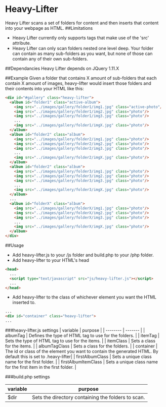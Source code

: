 # Heavy-Lifter
Heavy Lifter scans a set of folders for content and then inserts that content into your webpage as HTML.
##Limitations
- Heavy Lifter currently only supports tags that make use of the 'src' attribute.
- Heavy Lifter can only scan folders nested one level deep. Your folder can contain as many sub-folders as you want, but none of those can contain any of their own sub-folders.

##Dependancies
Heavy Lifter depends on JQuery 1.11.X

##Example
Given a folder that contains X amount of sub-folders that each contain X amount of images, heavy-lifter would insert those folders and their contents into your HTML like this:
```HTML
<div id="#gallery" class="heavy-lifter">
  <album id="folder1" class="active-album">
    <img src="../images/gallery/folder1/img1.jpg" class="active-photo"/>
    <img src="../images/gallery/folder1/img2.jpg" class="photo"/>
    <img src="../images/gallery/folder1/img3.jpg" class="photo"/>
    ...
    <img src="../images/gallery/folder1/imgX.jpg" class="photo"/>
  </album>
  <album id="folder2" class="album">
    <img src="../images/gallery/folder2/img1.jpg" class="photo"/>
    <img src="../images/gallery/folder2/img2.jpg" class="photo"/>
    <img src="../images/gallery/folder2/img3.jpg" class="photo"/>
    ...
    <img src="../images/gallery/folder2/imgX.jpg" class="photo"/>
  </album>
  <album id="folder2" class="album">
    <img src="../images/gallery/folder3/img1.jpg" class="photo"/>
    <img src="../images/gallery/folder3/img2.jpg" class="photo"/>
    <img src="../images/gallery/folder3/img3.jpg" class="photo"/>
    ...
    <img src="../images/gallery/folder3/imgX.jpg" class="photo"/>
  </album>
  ...
  <album id="folderX" class="album">
    <img src="../images/gallery/folderX/img1.jpg" class="photo"/>
    <img src="../images/gallery/folderX/img2.jpg" class="photo"/>
    <img src="../images/gallery/folderX/img3.jpg" class="photo"/>
    ...
    <img src="../images/gallery/folderX/imgX.jpg" class="photo"/>
  </album>
</div>
```

##Usage

- Add heavy-lifter.js to your /js folder and build.php to your /php folder. 
- Add heavy-lifter to your HTML's head
```HTML
<head>
  ...
  <script type="text/javascript" src="js/heavy-lifter.js"></script>
  ...
</head>
```
- Add heavy-lifter to the class of whichever element you want the HTML inserted to.

```HTML
...
<div id="container" class="heavy-lifter">
...
```


###heavy-lifter.js settings
| variable | purpose |
| -------- | ------- |
| albumTag | Defines the type of HTML tag to use for the folders. |
| itemTag  | Sets the type of HTML tag to use for the items. |
| itemClass | Sets a class for the items. |
| albumTagClass | Sets a class for the folders. |
| container | The id or class of the element you want to contain the generated HTML. By default this is set to .heavy-lifter|
| firstAlbumClass | Sets a unique class name for the first folder. |
| firstAlbumItemClass | Sets a unique class name for the first item in the first folder. |

###build.php settings

| variable | purpose | 
| -------- | ------- |
| $dir    | Sets the directory containing the folders to scan. |
